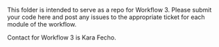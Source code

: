 This folder is intended to serve as a repo for Workflow 3. Please submit your code here and post any issues to the appropriate ticket for each module of the workflow.

Contact for Workflow 3 is Kara Fecho.
